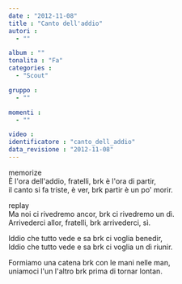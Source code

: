 ```yaml
---
date : "2012-11-08"
title : "Canto dell'addio"
autori : 
  - ""

album : ""
tonalita : "Fa"
categories : 
  - "Scout"

gruppo : 
  - ""

momenti : 
  - ""

video : 
identificatore : "canto_dell_addio"
data_revisione : "2012-11-08"
---
```

  
  
memorize  
È l'ora dell'addio, fratelli, brk è l'ora di partir,  
il canto si fa triste, è ver, brk partir è un po' morir.  
  
  
replay  
Ma noi ci rivedremo ancor, brk ci rivedremo un dì.  
Arrivederci allor, fratelli, brk arrivederci, sì.  
  
  
  
Iddio che tutto vede e sa brk ci voglia benedir,  
Iddio che tutto vede e sa brk ci voglia un dì riunir.  
  
  
Formiamo una catena brk con le mani nelle man,  
uniamoci l'un l'altro brk prima di tornar lontan.  
  
